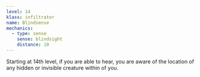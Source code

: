 ```yaml
---
level: 14
klass: infiltrator
name: Blindsense
mechanics:
  - type: sense
    sense: blindsight
    distance: 10
---
```

Starting at 14th level, if you are able to hear, you are aware of the location of any hidden or invisible
creature within <me-distance length="10" /> of you.
